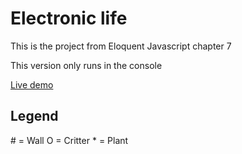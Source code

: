 # Electronic life

This is the project from Eloquent Javascript chapter 7

This version only runs in the console

[Live demo](https://fanzyo.github.io/electronic_life/)


## Legend

\# = Wall 
O = Critter 
\* = Plant
